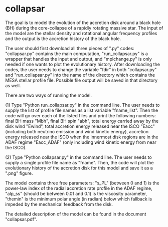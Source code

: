 # collapsar
The goal is to model the evolution of the accretion disk around a black hole (BH) during the core-collapse of a rapidly rotating massive star. The input of the model are the stellar density and rotational angular frequency profiles and the output is the accretion history of the black hole.

The user should first download all three pieces of ".py" codes: "collapsar.py" contains the main computation, "run_collapsar.py" is a wrapper that handles the input and output, and "mplchange.py" is only needed if one wants to plot the evolutionary history. After downloading the codes, the user needs to change the variable "fdir" in both "collapsar.py" and "run_collapsar.py" into the name of the directory which contains the MESA stellar profile file. Possible file output will be saved in that directory as well.

There are two ways of running the model.

(1) Type "Python run_collapsar.py" in the command line. The user needs to supply the list of profile file names as a list variable "fname_list". Then the code will go over each of the listed files and print the following numbers: final BH mass "Mbh", final BH spin "abh", total energy carried away by the disk wind "Ewind", total accretion energy released near the ISCO "Eacc" (including both neutrino emission and wind kinetic energy), accretion energy released near the ISCO when the innermost disk regions are in the ADAF regime "Eacc_ADAF" (only including wind kinetic energy from near the ISCO).

(2) Type "Python collapsar.py" in the command line. The user needs to supply a single profile file name as "fname". Then, the code will plot the evolutionary history of the accretion disk for this model and save it as a ".png" figure.

The model contains three free parameters: "s_PL" (between 0 and 1) is the power-law index of the radial accretion rate profile in the ADAF regime, "alp_ss" (should be between 0.01 and 0.1) is the viscosity parameter, "themin" is the minimum polar angle (in radian) below which fallback is impeded by the mechanical feedback from the disk. 

The detailed description of the model can be found in the document "collapsar.pdf". 
